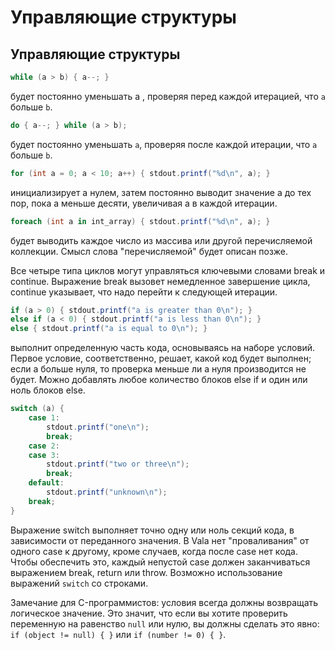 # Управляющие структуры

## Управляющие структуры

```csharp
while (a > b) { a--; }
```

будет постоянно уменьшать a , проверяя перед каждой итерацией, что `a` больше `b`.

```csharp
do { a--; } while (a > b);
```

будет постоянно уменьшать `a`, проверяя после каждой итерации, что `a` больше `b`.

```csharp
for (int a = 0; a < 10; a++) { stdout.printf("%d\n", a); }
```

инициализирует a нулем, затем постоянно выводит значение a до тех пор, пока a меньше десяти, увеличивая a в каждой итерации.

```csharp
foreach (int a in int_array) { stdout.printf("%d\n", a); }
```

будет выводить каждое число из массива или другой перечисляемой коллекции. Смысл слова "перечисляемой" будет описан позже.

Все четыре типа циклов могут управляться ключевыми словами break и continue. Выражение break вызовет немедленное завершение цикла, continue указывает, что надо перейти к следующей итерации.

```csharp
if (a > 0) { stdout.printf("a is greater than 0\n"); }
else if (a < 0) { stdout.printf("a is less than 0\n"); }
else { stdout.printf("a is equal to 0\n"); }
```

выполнит определенную часть кода, основываясь на наборе условий. Первое условие, соответственно, решает, какой код будет выполнен; если a больше нуля, то проверка меньше ли a нуля производится не будет. Можно добавлять любое количество блоков else if и один или ноль блоков else.

```csharp
switch (a) {
    case 1:
        stdout.printf("one\n");
        break;
    case 2:
    case 3:
        stdout.printf("two or three\n");
        break;
    default:
        stdout.printf("unknown\n");
    break;
}
```

Выражение switch выполняет точно одну или ноль секций кода, в зависимости от переданного значения. В Vala нет "проваливания" от одного case к другому, кроме случаев, когда после case нет кода. Чтобы обеспечить это, каждый непустой case должен заканчиваться выражением break, return или throw. Возможно использование выражений `switch` со строками.

Замечание для C-программистов: условия всегда должны возвращать логическое значение. Это значит, что если вы хотите проверить переменную на равенство `null` или нулю, вы должны сделать это явно: `if (object != null) { }` или `if (number != 0) { }`.

